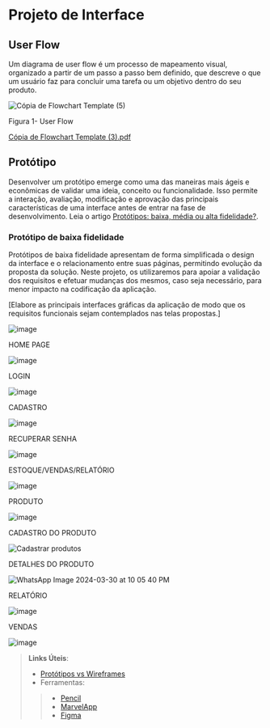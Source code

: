 
# Projeto de Interface

## User Flow

Um diagrama de user flow é um processo de mapeamento visual, organizado a partir de um passo a passo bem definido, que descreve o que um usuário faz para concluir uma tarefa ou um objetivo dentro do seu produto.

![Cópia de Flowchart Template (5)](https://github.com/ICEI-PUC-Minas-PMV-ADS/pmv-ads-2024-1-e1-proj-web-t3-beveragesentry/assets/164421407/f276fe97-8e5e-47de-9baa-4557e5567e57)

Figura 1- User Flow




[Cópia de Flowchart Template (3).pdf](https://github.com/ICEI-PUC-Minas-PMV-ADS/pmv-ads-2024-1-e1-proj-web-t3-beveragesentry/files/14813376/Copia.de.Flowchart.Template.3.pdf)








## Protótipo

Desenvolver um protótipo emerge como uma das maneiras mais ágeis e econômicas de validar uma ideia, conceito ou funcionalidade. Isso permite a interação, avaliação, modificação e aprovação das principais características de uma interface antes de entrar na fase de desenvolvimento. Leia o artigo [Protótipos: baixa, média ou alta fidelidade?](https://medium.com/ladies-that-ux-br/prot%C3%B3tipos-baixa-m%C3%A9dia-ou-alta-fidelidade-71d897559135).

### Protótipo de baixa fidelidade

Protótipos de baixa fidelidade apresentam de forma simplificada o design da interface e o relacionamento entre suas páginas, permitindo evolução da proposta da solução. Neste projeto, os utilizaremos para apoiar a validação dos requisitos e efetuar mudanças dos mesmos, caso seja necessário, para menor impacto na codificação da aplicação.

[Elabore as principais interfaces gráficas da aplicação de modo que os requisitos funcionais sejam contemplados nas telas propostas.]

![image](https://github.com/ICEI-PUC-Minas-PMV-ADS/pmv-ads-2024-1-e1-proj-web-t3-beveragesentry/assets/164961456/1c889cac-cfd4-4f90-844a-0269e3204699)

HOME PAGE

![image](https://github.com/ICEI-PUC-Minas-PMV-ADS/pmv-ads-2024-1-e1-proj-web-t3-beveragesentry/assets/164961456/6e54bb91-0042-4db6-a787-84bb69146c72)

LOGIN

![image](https://github.com/ICEI-PUC-Minas-PMV-ADS/pmv-ads-2024-1-e1-proj-web-t3-beveragesentry/assets/164961456/9d9e6aa3-a5fe-4d4c-9287-ce82e73d3e34)

CADASTRO

![image](https://github.com/ICEI-PUC-Minas-PMV-ADS/pmv-ads-2024-1-e1-proj-web-t3-beveragesentry/assets/126877154/3833ae10-b631-48a4-8c6b-a509a77a4d28)

RECUPERAR SENHA

![image](https://github.com/ICEI-PUC-Minas-PMV-ADS/pmv-ads-2024-1-e1-proj-web-t3-beveragesentry/assets/126877154/a9a3a8ab-a499-4397-9197-dbfc23b333a8)

ESTOQUE/VENDAS/RELATÓRIO

![image](https://github.com/ICEI-PUC-Minas-PMV-ADS/pmv-ads-2024-1-e1-proj-web-t3-beveragesentry/assets/126877154/b15d17f7-422e-4fdf-b072-350350d652e7)

PRODUTO

![image](https://github.com/ICEI-PUC-Minas-PMV-ADS/pmv-ads-2024-1-e1-proj-web-t3-beveragesentry/assets/164577375/1b07cc82-ef7b-480e-af6c-9796cb50fd2b)

CADASTRO DO PRODUTO 

![Cadastrar produtos](https://github.com/ICEI-PUC-Minas-PMV-ADS/pmv-ads-2024-1-e1-proj-web-t3-beveragesentry/assets/164577375/851bb0ba-b3fc-4032-a5e3-f68888d36eb1)

DETALHES DO PRODUTO

![WhatsApp Image 2024-03-30 at 10 05 40 PM](https://github.com/ICEI-PUC-Minas-PMV-ADS/pmv-ads-2024-1-e1-proj-web-t3-beveragesentry/assets/164577375/a7e634bb-d7c3-485b-86ec-711936871767)

RELATÓRIO

![image](https://github.com/ICEI-PUC-Minas-PMV-ADS/pmv-ads-2024-1-e1-proj-web-t3-beveragesentry/assets/164961456/a29da181-f550-4b22-a5f3-34c606970e3e)

VENDAS

![image](https://github.com/ICEI-PUC-Minas-PMV-ADS/pmv-ads-2024-1-e1-proj-web-t3-beveragesentry/assets/164961456/4d1010a2-fdaa-44b2-a6fb-50d92127055c)


> **Links Úteis**:
> - [Protótipos vs Wireframes](https://www.nngroup.com/videos/prototypes-vs-wireframes-ux-projects/)
>- Ferramentas:
>> - [Pencil](https://pencil.evolus.vn/)
>> - [MarvelApp](https://marvelapp.com/)
>> - [Figma](https://www.figma.com/)



